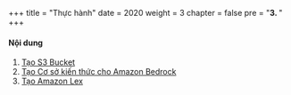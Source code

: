 +++
title = "Thực hành"
date = 2020
weight = 3
chapter = false
pre = "<b>3. </b>"
+++

#### Nội dung
1. [Tạo S3 Bucket](1-creating-s3-bucket)
2. [Tạo Cơ sở kiến thức cho Amazon Bedrock](2-creating-knowledge-bases)
3. [Tạo Amazon Lex](3-creating-amazon-lex)
